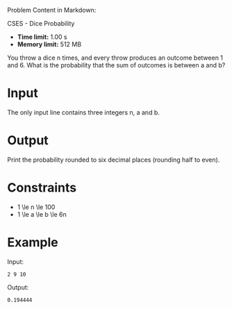 Problem Content in Markdown:


CSES \- Dice Probability




* **Time limit:** 1\.00 s
* **Memory limit:** 512 MB




You throw a dice n times, and every throw produces an outcome between 1 and 6. What is the probability that the sum of outcomes is between a and b?


Input
=====


The only input line contains three integers n, a and b.


Output
======


Print the probability rounded to six decimal places (rounding half to even).


Constraints
===========


* 1 \\le n \\le 100
* 1 \\le a \\le b \\le 6n


Example
=======


Input:



```
2 9 10

```

Output:



```
0.194444

```
 
